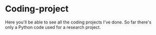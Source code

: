 # Coding-project
Here you'll be able to see all the coding projects I've done.
So far there's only a Python code used for a research project.
